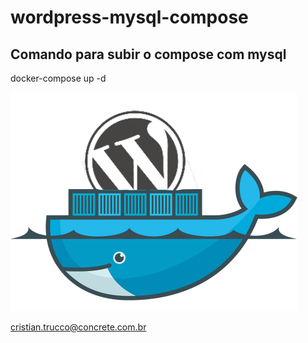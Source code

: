 # wordpress-mysql-compose

## Comando para subir o compose com mysql 

docker-compose up -d

![compose](https://github.com/concrete-cristian-trucco/wordpress-mysql-compose/blob/master/Wordpress_Docker.png)

<cristian.trucco@concrete.com.br> 
